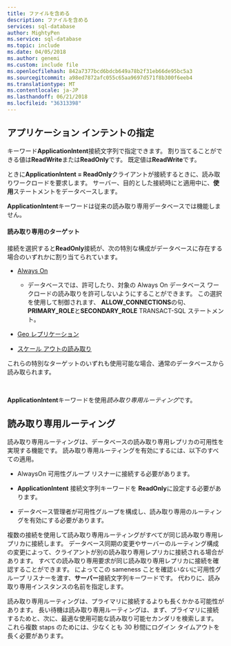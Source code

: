 ```yaml
---
title: ファイルを含める
description: ファイルを含める
services: sql-database
author: MightyPen
ms.service: sql-database
ms.topic: include
ms.date: 04/05/2018
ms.author: genemi
ms.custom: include file
ms.openlocfilehash: 842a7377bcd6bdcb649a78b2f31eb66de95bc5a3
ms.sourcegitcommit: a98ed7872afc055c65aa9697d571f8b300f6eeb4
ms.translationtype: MT
ms.contentlocale: ja-JP
ms.lasthandoff: 06/21/2018
ms.locfileid: "36313398"
---
```

## <a name="specifying-application-intent"></a>アプリケーション インテントの指定

キーワード**ApplicationIntent**接続文字列で指定できます。 割り当てることができる値は**ReadWrite**または**ReadOnly**です。 既定値は**ReadWrite**です。

ときに**ApplicationIntent = ReadOnly**クライアントが接続するときに、読み取りワークロードを要求します。 サーバー、目的とした接続時にと適用中に、**使用**ステートメントをデータベースします。

**ApplicationIntent**キーワードは従来の読み取り専用データベースでは機能しません。  


#### <a name="targets-of-readonly"></a>読み取り専用のターゲット

接続を選択すると**ReadOnly**接続が、次の特別な構成がデータベースに存在する場合のいずれかに割り当てられています。

- [Always On](~/database-engine/availability-groups/windows/overview-of-always-on-availability-groups-sql-server.md)
    - データベースでは、許可したり、対象の Always On データベース ワークロードの読み取りを許可しないようにすることができます。 この選択を使用して制御されます、 **ALLOW_CONNECTIONS**の句、 **PRIMARY_ROLE**と**SECONDARY_ROLE** TRANSACT-SQL ステートメント。

- [Geo レプリケーション](https://docs.microsoft.com/azure/sql-database/sql-database-geo-replication-overview)

- [スケール アウトの読み取り](https://docs.microsoft.com/azure/sql-database/sql-database-read-scale-out)

これらの特別なターゲットのいずれも使用可能な場合、通常のデータベースから読み取られます。

&nbsp;

**ApplicationIntent**キーワードを使用*読み取り専用ルーティング*です。


## <a name="read-only-routing"></a>読み取り専用ルーティング

読み取り専用ルーティングは、データベースの読み取り専用レプリカの可用性を実現する機能です。 読み取り専用ルーティングを有効にするには、以下のすべての適用。

- AlwaysOn 可用性グループ リスナーに接続する必要があります。

- **ApplicationIntent** 接続文字列キーワードを **ReadOnly**に設定する必要があります。

- データベース管理者が可用性グループを構成し、読み取り専用のルーティングを有効にする必要があります。

複数の接続を使用して読み取り専用ルーティングがすべてが同じ読み取り専用レプリカに接続します。 データベース同期の変更やサーバーのルーティング構成の変更によって、クライアントが別の読み取り専用レプリカに接続される場合があります。 すべての読み取り専用要求が同じ読み取り専用レプリカに接続を確認することができます。 によってこの sameness ことを確認*いない*に可用性グループ リスナーを渡す、**サーバー**接続文字列キーワードです。 代わりに、読み取り専用インスタンスの名前を指定します。

読み取り専用ルーティングは、プライマリに接続するよりも長くかかる可能性があります。 長い待機は読み取り専用ルーティングは、まず、プライマリに接続するためと、次に、最適な使用可能な読み取り可能セカンダリを検索します。 これら複数 staps のためには、少なくとも 30 秒間にログイン タイムアウトを長く必要があります。

